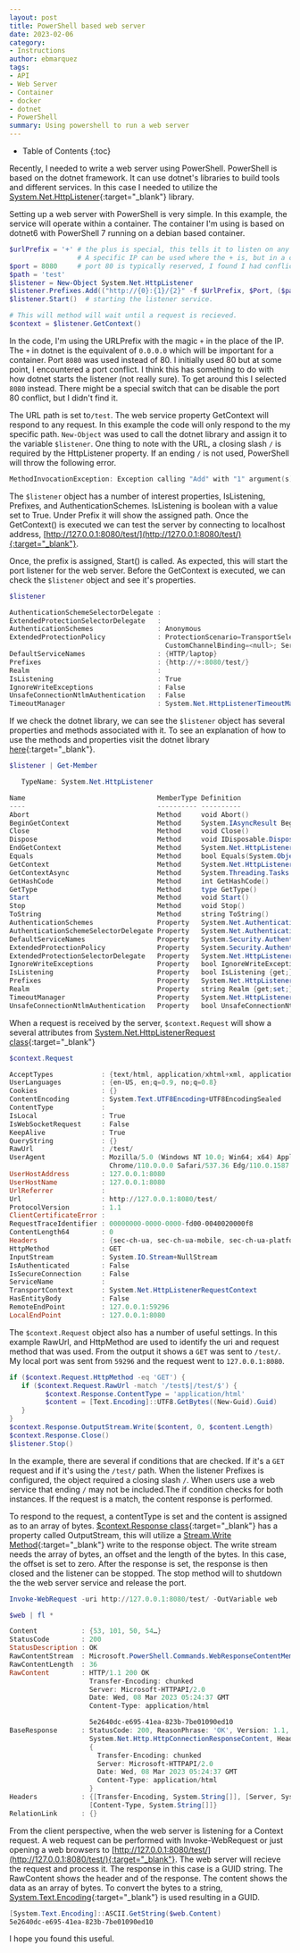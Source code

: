 ```yaml
---
layout: post
title: PowerShell based web server
date: 2023-02-06
category: 
- Instructions
author: ebmarquez
tags:
- API
- Web Server
- Container
- docker
- dotnet
- PowerShell
summary: Using powershell to run a web server
---
```

* Table of Contents
{:toc}

Recently, I needed to write a web server using PowerShell. PowerShell is based on the dotnet framework. It can use dotnet's libraries to build tools and different services. In this case I needed to utilize the [System.Net.HttpListener][httplistener]{:target="_blank"} library.

Setting up a web server with PowerShell is very simple.  In this example, the service will operate  within a container. The container I'm using is based on dotnet6 with PowerShell 7 running on a debian based container.

```powershell
$urlPrefix = '+' # the plus is special, this tells it to listen on any IP.
                 # A specific IP can be used where the + is, but in a container the + is required.
$port = 8080     # port 80 is typically reserved, I found I had conflicts with dotnet in a container.
$path = 'test'
$listener = New-Object System.Net.HttpListener
$listener.Prefixes.Add(("http://{0}:{1}/{2}" -f $UrlPrefix, $Port, ($path + '/') ))
$listener.Start()  # starting the listener service.

# This will method will wait until a request is recieved.
$context = $listener.GetContext()
```

In the code, I'm using the URLPrefix with the magic `+` in the place of the IP.  The `+` in dotnet is the equivalent of `0.0.0.0` which will be important for a container.  Port `8080` was used instead of 80.  I initially used 80 but at some point, I encountered a port conflict.  I think this has something to do with how dotnet starts the listener (not really sure). To get around this I selected `8080` instead. There might be a special switch that can be disable the port 80 conflict, but I didn't find it.

The URL path is set to`/test`. The web service property GetContext will respond to any request. In this example the code will only respond to the my specific path. `New-Object` was used to call the dotnet library and assign it to the variable `$listener`. One thing to note with the URL, a closing slash `/` is required by the HttpListener property. If an ending `/` is not used, PowerShell will throw the following error.

```powershell
MethodInvocationException: Exception calling "Add" with "1" argument(s): "Only Uri prefixes ending in '/' are allowed. (Parameter 'uriPrefix')"
```

The `$listener` object has a number of interest properties, IsListening, Prefixes, and AuthenticationSchemes.  IsListening is boolean with a value set to True. Under Prefix it will show the assigned path. Once the GetContext() is executed we can test the server by connecting to localhost address, [http://127.0.0.1:8080/test/](http://127.0.0.1:8080/test/){:target="_blank"}.

Once, the prefix is assigned, Start() is called.  As expected, this will start the port listener for the web server. Before the GetContext is executed, we can check the `$listener` object and see it's properties.

```powershell
$listener

AuthenticationSchemeSelectorDelegate :
ExtendedProtectionSelectorDelegate   :
AuthenticationSchemes                : Anonymous
ExtendedProtectionPolicy             : ProtectionScenario=TransportSelected; PolicyEnforcement=Never;
                                       CustomChannelBinding=<null>; ServiceNames=<null>
DefaultServiceNames                  : {HTTP/laptop}
Prefixes                             : {http://+:8080/test/}
Realm                                :
IsListening                          : True
IgnoreWriteExceptions                : False
UnsafeConnectionNtlmAuthentication   : False
TimeoutManager                       : System.Net.HttpListenerTimeoutManager
```

If we check the dotnet library, we can see the `$listener` object has several properties and methods associated with it. To see an explanation of how to use the methods and properties visit the dotnet library [here][httplistener]{:target="_blank"}.

```powershell
$listener | Get-Member

   TypeName: System.Net.HttpListener

Name                                 MemberType Definition
----                                 ---------- ----------
Abort                                Method     void Abort()
BeginGetContext                      Method     System.IAsyncResult BeginGetContext(System.AsyncCallback callback, Sys…
Close                                Method     void Close()
Dispose                              Method     void IDisposable.Dispose()
EndGetContext                        Method     System.Net.HttpListenerContext EndGetContext(System.IAsyncResult async…
Equals                               Method     bool Equals(System.Object obj)
GetContext                           Method     System.Net.HttpListenerContext GetContext()
GetContextAsync                      Method     System.Threading.Tasks.Task[System.Net.HttpListenerContext] GetContext…
GetHashCode                          Method     int GetHashCode()
GetType                              Method     type GetType()
Start                                Method     void Start()
Stop                                 Method     void Stop()
ToString                             Method     string ToString()
AuthenticationSchemes                Property   System.Net.AuthenticationSchemes AuthenticationSchemes {get;set;}
AuthenticationSchemeSelectorDelegate Property   System.Net.AuthenticationSchemeSelector AuthenticationSchemeSelectorDe…
DefaultServiceNames                  Property   System.Security.Authentication.ExtendedProtection.ServiceNameCollectio…
ExtendedProtectionPolicy             Property   System.Security.Authentication.ExtendedProtection.ExtendedProtectionPo…
ExtendedProtectionSelectorDelegate   Property   System.Net.HttpListener+ExtendedProtectionSelector ExtendedProtectionS…
IgnoreWriteExceptions                Property   bool IgnoreWriteExceptions {get;set;}
IsListening                          Property   bool IsListening {get;}
Prefixes                             Property   System.Net.HttpListenerPrefixCollection Prefixes {get;}
Realm                                Property   string Realm {get;set;}
TimeoutManager                       Property   System.Net.HttpListenerTimeoutManager TimeoutManager {get;}
UnsafeConnectionNtlmAuthentication   Property   bool UnsafeConnectionNtlmAuthentication {get;set;}
```

When a request is received by the server, `$context.Request` will show a several attributes from [System.Net.HttpListenerRequest class][HttpListenerRequest]{:target="_blank"}

```powershell
$context.Request

AcceptTypes            : {text/html, application/xhtml+xml, application/xml;q=0.9, image/webp…}
UserLanguages          : {en-US, en;q=0.9, no;q=0.8}
Cookies                : {}
ContentEncoding        : System.Text.UTF8Encoding+UTF8EncodingSealed
ContentType            :
IsLocal                : True
IsWebSocketRequest     : False
KeepAlive              : True
QueryString            : {}
RawUrl                 : /test/
UserAgent              : Mozilla/5.0 (Windows NT 10.0; Win64; x64) AppleWebKit/537.36 (KHTML, like Gecko)
                         Chrome/110.0.0.0 Safari/537.36 Edg/110.0.1587.63
UserHostAddress        : 127.0.0.1:8080
UserHostName           : 127.0.0.1:8080
UrlReferrer            :
Url                    : http://127.0.0.1:8080/test/
ProtocolVersion        : 1.1
ClientCertificateError :
RequestTraceIdentifier : 00000000-0000-0000-fd00-0040020000f8
ContentLength64        : 0
Headers                : {sec-ch-ua, sec-ch-ua-mobile, sec-ch-ua-platform, DNT…}
HttpMethod             : GET
InputStream            : System.IO.Stream+NullStream
IsAuthenticated        : False
IsSecureConnection     : False
ServiceName            :
TransportContext       : System.Net.HttpListenerRequestContext
HasEntityBody          : False
RemoteEndPoint         : 127.0.0.1:59296
LocalEndPoint          : 127.0.0.1:8080
```

The `$context.Request` object also has a number of useful settings.  In this example RawUrl, and HttpMethod are used to identify the uri and request method that was used. From the output it shows a `GET` was sent to `/test/`.  My local port was sent from `59296` and the request went to `127.0.0.1:8080`.

```powershell
if ($context.Request.HttpMethod -eq 'GET') {
   if ($context.Request.RawUrl -match '/test$|/test/$') {
         $context.Response.ContentType = 'application/html'
         $content = [Text.Encoding]::UTF8.GetBytes((New-Guid).Guid)
   }
}
$context.Response.OutputStream.Write($content, 0, $content.Length)
$context.Response.Close()
$listener.Stop()
```

In the example, there are several if conditions that are checked. If it's a `GET` request and if it's using the `/test/` path. When the listener Prefixes is configured, the object required a closing slash `/`.  When users use a web service that ending `/` may not be included.The if condition checks for both instances. If the request is a match, the content response is performed.

To respond to the request, a contentType is set and the content is assigned as to an array of bytes.  [$context.Response class][HttpListenerResponse]{:target="_blank"} has a property called OutputStream, this will utilize a [Stream.Write Method][writestream]{:target="_blank"} write to the response object. The write stream needs the array of bytes, an offset and the length of the bytes. In this case, the offset is set to zero. After the response is set, the response is then closed and the listener can be stopped. The stop method will to shutdown the the web server service and release the port.

```powershell
Invoke-WebRequest -uri http://127.0.0.1:8080/test/ -OutVariable web

$web | fl *

Content           : {53, 101, 50, 54…}
StatusCode        : 200
StatusDescription : OK
RawContentStream  : Microsoft.PowerShell.Commands.WebResponseContentMemoryStream
RawContentLength  : 36
RawContent        : HTTP/1.1 200 OK
                    Transfer-Encoding: chunked
                    Server: Microsoft-HTTPAPI/2.0
                    Date: Wed, 08 Mar 2023 05:24:37 GMT
                    Content-Type: application/html

                    5e2640dc-e695-41ea-823b-7be01090ed10
BaseResponse      : StatusCode: 200, ReasonPhrase: 'OK', Version: 1.1, Content:
                    System.Net.Http.HttpConnectionResponseContent, Headers:
                    {
                      Transfer-Encoding: chunked
                      Server: Microsoft-HTTPAPI/2.0
                      Date: Wed, 08 Mar 2023 05:24:37 GMT
                      Content-Type: application/html
                    }
Headers           : {[Transfer-Encoding, System.String[]], [Server, System.String[]], [Date, System.String[]],
                    [Content-Type, System.String[]]}
RelationLink      : {}
```

From the client perspective, when the web server is listening for a Context request. A web request can be performed with Invoke-WebRequest or just opening a web browsers to [http://127.0.0.1:8080/test/](http://127.0.0.1:8080/test/){:target="_blank"}. The web server will recieve the request and process it. The response in this case is a GUID string. The RawContent shows the header and  of the response. The content shows the data as an array of bytes. To convert the bytes to a string, [System.Text.Encoding][encoding]{:target="_blank"} is used resulting in a GUID.

```powershell
[System.Text.Encoding]::ASCII.GetString($web.Content)
5e2640dc-e695-41ea-823b-7be01090ed10
```

I hope you found this useful.

<!--Reference links in article-->

[httplistener]: <https://learn.microsoft.com/en-us/dotnet/api/system.net.httplistener?view=net-6.0> "HttpListener Class"
[HttpListenerRequest]: <https://learn.microsoft.com/en-us/dotnet/api/system.net.httplistener?view=net-6.0> "Incoming HTTP request to an HttpListener object"
[writestream]: <https://learn.microsoft.com/en-us/dotnet/api/system.io.stream.write?view=net-6.0> "When overridden in a derived class, writes a sequence of bytes to the current stream and advances the current position within this stream by the number of bytes written"
[HttpListenerResponse]: <https://learn.microsoft.com/en-us/dotnet/api/system.net.httplistenerresponse?view=net-6.0> "Represents a response to a request being handled by an HttpListener object."
[encoding]: <https://learn.microsoft.com/en-us/dotnet/api/system.text.encoding?view=net-6.0> "Represents a character encoding"